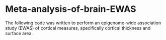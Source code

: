 # Meta-analysis-of-brain-EWAS
The following code was written to perform an epigenome-wide association study (EWAS) of cortical measures, specifically cortical thickness and surface area.


